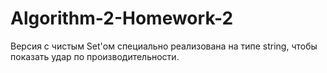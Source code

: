 # Algorithm-2-Homework-2
Версия c чистым Set'ом специально реализована на типе string, чтобы показать удар по производительности.

